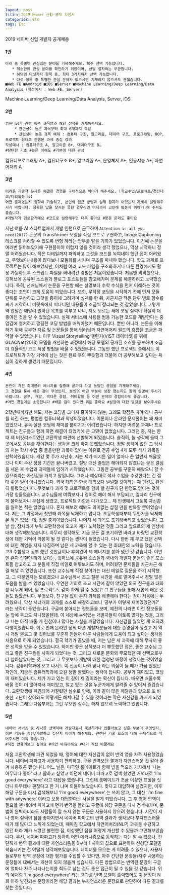 ```yaml
---
layout: post
title: 2019 Naver 신입 공채 지원서
categories: Etc
tags: Etc
---
```

2019 네이버 신입 개발자 공개채용

#### 1번

```
아래 중 특별히 관심있는 분야를 기재해주세요. 복수 선택 가능합니다.
   * 최소한의 관심 분야를 확인하기 위함이며, 선발 절차와는 무관합니다.
   * 하단의 다섯가지 항목 중, 최대 3가지까지 선택 가능합니다.
   * 다섯 항목 중 특별한 관심 분야가 없으시면 기재하지 않으셔도 괜찮습니다.
■Web FE ■Android ■iOS ■Server ■Machine Learning/Deep Learning/Data Analysis (작성예시 : Web FE, Server)
```

Machine Learning/Deep Learning/Data Analysis, Server,  iOS

#### 2번

```
컴퓨터공학 관련 이수 과목명과 해당 성적을 기재해주세요.
	* 관련성이 높은 과목부터 최대 6개까지 작성
	* 관련성이 높은 과목 예제 : 컴퓨터 구조, 알고리즘, 데이터 구조, 프로그래밍, OOP, 프로젝트 형태로 진행된 과제 중심 강의
작성예시 : 컴퓨터구조 A, 알고리즘 B+, 데이터구조 B…
#탄탄한 기초 #높은 이해도 #기본에 대한 관심
```

컴퓨터프로그래밍 A+, 컴퓨터구조 B+, 알고리즘 A+, 운영체제 A+, 인공지능 A+, 자연어처리 A

#### 3번

```
어려운 기술적 문제를 해결한 경험을 구체적으로 이야기 해주세요. (학교수업/프로젝트/경진대회/대외활동 등)
어떤 문제였는지 정확히 기술하고, 본인의 접근 방법과 실제 결과가 어땠는지 자세히 설명해주시기 바랍니다. 정확한 답을 찾지는 못한 경우라면 어디까지 고민해 봤는지 이야기 해 주셔도 좋습니다.
#개발자가 검토할거예요 #코드로 설명해주면 더욱 좋아요 #못푼 문제도 좋아요
```

지난 여름 AI 스타트업에서 개발 인턴으로 근무하며 `Attention is all you need(2017)` 논문의 Transformer 모델을 직접 코드로 구현하고, Image Captioning 테스크를 처리할 수 있도록 변형 하라는 업무를 맡을 기회가 있었습니다. 이전에 논문을 여러번 읽어보았기에 구현쯤이야 어렵지 않을 것이라 생각 했었으나, 막상 시작하니 정말 어려웠습니다. 작은 디테일까지 파악하고 그것을 코드를 녹여내야 했던 점이 어려웠고, 무엇보다 내용이 많다보니 모듈화를 시키며 구조를 짜내야 했습니다. 학교 과제로 프로젝트는 많이 해보았지만, 이처럼 여러 코드 파일을 구조화하거나 다른 환경에서도 활용 가능하도록 스크립트 파일을 써내려간 경험은 처음이었습니다. 처음엔 막막했으나, 깃허브에 공유된 소스들과 블로그 포스트들을 참고해가며 문제를 해결하려고 노력했습니다. 특히, 선배님께서 논문을 구현할 때는 설명보다 수학 수식을 먼저 이해하는 것이 좋다는 조언이 크게 도움이 되었습니다. 또한, 무작정 코딩을 시작하기 전에 먼저 모듈 단위를 구상하고 그것을 종이에 그려가며 설계를 한 뒤, 차근차근 작은 단위 별로 함수를 짜기 시작하니 머릿속에서 떠다니던 내용들이 조금씩 정리되는 것 같았습니다. 그렇게 약 한달간 매달려 원하던 목표를 이루고 나니, 저도 모르는 새에 코딩 실력이 확실히 더 좋아진 것을 알 수 있었습니다. 실제 서비스에 사용될 범용 가능한 코드를 개발한다는 중압감에 철저하고 깔끔한 코딩 방법을 배워야했기 때문입니다. 뿐만 아니라, 논문을 이해하기 위해 공부한 자료 및 논문들을 통해 딥러닝과 자연어처리 필드의 흐름을 조금은 파악할 수 있었습니다. 이후 Visual Storytelling 챌린지(VIST 데이터셋)를 위해 GLACNet(2018) 모델을 개선하는 과정에서 해당 모델의 공개된 소스를 공부하며 조금 더 효율적인 코드 작성 방법을 배울 수 있었습니다. 그동안 했던 프로젝트 중에서도 이 프로젝트가 가장 기억에 남는 것은 완료 후의 뿌듯함과 더불어 더 공부해보고 싶다는 욕심이 강하게 생겼기 때문입니다.

#### 4번

```
본인이 가진 최대한의 에너지를 집중해 끝까지 파고 들었던 경험을 기재해주세요.
그 경험을 통해 배운 점이 무엇인지, 본인의 어떤 부분이 성장 했는지도 함께 설명해 주시기 바랍니다. 공부, 개발, 색다른 경험, 취미활동 등 어떤 분야의 경험이라도 좋습니다.
#어떤 경험이든 소중합니다 #배운 점이 있다면 뭐든 좋아요 #성장에 대한 열정을 보여주세요
```

2학년때까지만 해도, 저는 코딩을 그다지 좋아하지 않는, 그래도 학점은 따야 하니 공부를 하긴 하는, 평범한 컴퓨터학과 학생이었습니다. 이론이나 온라인 문제풀이는 꽤 재미있었으나, 유독 실전 코딩에 재미를 붙이기가 어려웠습니다. 하지만 어려운 과제나 프로젝트는 친구들과 함께 하면 해결이 되었기에 큰 고민이 없었습니다. 그러던 중, 저는 한 때 제 버킷리스트였던 교환학생 파견에 선발되게 되었습니다. 솔직히, 놀 생각에 들떠 그 곳에서도 공부를 해야한다는 생각을 크게 하지 못했었습니다. 정말 생각이 없던 그 당시의 저는 학사 수업 중 들을만한 과목이 없다는 이유로 전공 수업 4개 모두 석사 과목을 선택하였습니다. 개강 몇 주가 지난후, 저는 제가 저지른 일이 얼마나 큰 일인지 깨달았으나 이미 수강 정정 기간은 끝나버렸고, 절망 대신 졸업은 해야되지 않겠냐는 굳은 결심을 세운 후 수업과 과제들에 임하기 시작했습니다. 그동안 공부를 꾸준히 해왔으니 할 수 있으리라는 자신감을 가지고 말입니다. 그러나 예상대로 석사 수업을 수강한다는 건 절대 쉬운 일이 아니었습니다. 외국 대학은 한국 대학보다 널널할 것이라는 제 편견도 완전히 틀렸었습니다. 무엇보다 과제 및 프로젝트를 함께 할 친구가 단 한명도 없다는 것이 가장 힘들었습니다. 교수님들께 여쭤보자니 영어로 해야 해서 부담되고, 옆자리 친구에게 물어보자니 무섭게 생겼고, 프로젝트 기한은 다가오고… 제 인생에서 그토록 자신감을 잃어본 적은 없었습니다. 혼자 해보려 해봐도 의미없는 삽질 만을 반복할 뿐이었습니다. 저는 그 과정에서 첫번째 과목을 낙제하고 맙니다. 초등학생때부터 무언가를 낙제해본 적은 없었는데, 정말 충격이었습니다. 나머지 세 과목도 포기해버리고 싶었습니다. 그날 밤, 잠자리에 누워 교환학생에 오고자 제가 노력했던 것들 그리고 앞으로의 제 인생에 대해 생각해보았습니다. 아무리 생각해도, 지금 모든 걸 포기하면 바라고 바랐던 교환학생에 대한 기억이 악몽이 될 것 같다는 생각이 들었습니다. 다시 한번 제 무모 했던 선택에 대한 책임을 지자 다짐하며 남은 세 과목에 할 수 있는 한 최대한의 노력을 했습니다. 고3 수험생때 공부 했던 것만큼이나 후회없이 제 에너지를 쏟아 냈던 것 같습니다. 이번엔 혼자 삽질만 하기 보다는, 깃허브에 공유된 소스들과 국내외 개발자 분들의 좋은 포스트들 참고하고 그 분들께 직접 메일로 여쭤보기도 하며, 어려웠던 문제들을 차근차근 해결 해낼 수 있었습니다. 또한 교수님께 직접 찾아가는 대신 메일로 질문을 하기 시작했고, 그 때문인지는 모르겠으나 교수님께서 조교 질문 시간을 새로 열어주셔서 정말 많은 도움을 받을 수 있었습니다. 우연한 기회로 조교 시간에 같이 앉았던 외국 친구들과 대화를 나누게 되어, 팀 프로젝트도 같이 하게 될 수 있었고 그 친구들을 통해 새롭게 배운 것들도 많았습니다. 무엇보다, 친구들 없이 혼자 과제를 해결해야 한다는 점이 처음에는 두려웠으나, 막상 서너개의 과제를 스스로 해결하고보니 ‘공부가 이렇게 재미있었던가?’ 라는 생각이 들었습니다. 구글에 쏟아지는 정보들을 보며, 예전의 나라면 이런 정보들을 눈 앞에 두고도 지나쳤을텐데. 이 세상에 능력있는 개발자들이 이토록 많다는 것을, 그리고 나는 아직 배울 게 한참이나 많다는 사실을 깨달았습니다. 자신감을 잃었던 게 오히려 다행이었습니다. 이로 인해 온라인 상의 다른 개발자분들에 대한 존경심이 생겼고 저 역시 개발 블로그 및 깃허브를 꾸준히 만들어 다른 사람들에게 도움이 되고 싶다는 생각을 처음으로 하게 되었습니다. 결국 학기가 끝났을 때, 저는 남은 세 과목에 대해 무사히 좋은 성적을 받을 수 있었습니다. 하지만 좋은 성적보다 더 뿌듯했던 점은, 좋은 교수님 그리고 좋은 친구들을 사귀게 되었다는 것, 그리고 새로운 문화와 무모했던 제 선택으로부터 살아남았다는 것, 그리고 그 무엇보다 개발에 대한 엄청난 애정이 생겼다는 것이었습니다. 컴퓨터학과에 오고 나서도 이 전공이 나와 맞나 라는 의심이 들 때가 가끔 있었던 저인데, 지금은 컴퓨터학과에 오길 정말 잘했다는 생각이 듭니다. 공부가 재미있고, 코딩이 재미있습니다. 제가 가고 있는 이 길이 제 길이라는 확신이 듭니다. 배우면 배울수록 배울 것이 더 많아져서 재미있고, 알고 있는 것을 누군가에게 알려줄 수 있어서 즐겁습니다. 교환학생에 파견되어 저질렀던 실수로 인해, 이와 같이 많은 깨달음과 앞으로 또 비슷한 고난이 찾아와도 어떻게든 해쳐나갈 수 있을 것이라는 작은 자신감을 가지게 되었습니다. 그래도 다음부터는 그런 무모한 실수는 하지 않으려 노력하고 있습니다.

#### 5번

```
네이버 서비스 중 하나를 선택하여 개발자로서 개선하거나 만들어보고 싶은 부분이 무엇인지,어떤 기능을 개선/개발하고 싶은지 이야기 해주세요. 관련된 기술 요소에 대해 구체적으로 적어주시면 더욱 좋습니다.
#직접 만들어보고 싶어요 #이건 바꿔야해요 #내가 직접 바꿀래요
```

처음 교환학생에 파견 되었을 때, 영어에 대한 자신감이 없어 번역 앱을 자주 사용했었습니다. 네이버 파파고가 사용하기 편리하고, 구글 번역보단 결과가 자연스러운 것 같아 즐겨 사용하곤 했습니다. 어느 날은, 미국인 룸메이트가 함께 밥을 먹으러 가자해서 ‘나는 아무데나 좋아’ 라고 말하고 싶었고 이전에 네이버 파파고로 검색 했었던 기억대로 ‘I’m good everywhere’ 라고 대답을 했습니다. 그런데 룸메이트가 조금 이상한 표정을 짓더니 아무데나 괜찮다고 한 거 냐며 되물어보았습니다. 맞다고 대답하며 넘겼지만, 이후 해당 구문을 다시 검색해보니 ‘I’m good everywhere’ 는 쓰지 않고, 그 대신 ‘I’m fine with anywhere’ 이라고 보통 대답한다는 사실을 알게 되었습니다. 그 후 영어 번역이 필요할 땐 네이버 파파고에 먼저 번역을 돌리고 구글에 해당 구문을 다시 검색해가며, 문법이 완벽하더라도 사람들이 잘 쓰지 않는 구문은 사용하지 않으려 했습니다. 시간이 지나 영어 실력이 점점 좋아지면서 네이버 파파고의 번역 결과가 생각보다 부자연스러울 때가 꽤 많다고 느끼게 되었는데, 때마침 학교에서 자연어처리(NLP) 과목을 수강하고 있던 터라 제가 느꼈던 불편한 점, 이상했던 점을 어떻게 개선할 수 있을까 고민해보았습니다. 우선, 네이버 파파고가 정확히 어떤 메커니즘으로 동작하는 지는 알 수 없으나, 간단하게 번역 결과에 대한 자연스러움을 0부터 1 사이의 값으로 표현하여 신경망 모델을 학습시키는 건 어떨까 생각해보았습니다. 데이터를 모으는 게 어려울 수 있으나, 사용자들로부터 번역 문장에 대한 평가를 수집할 수 있다면, 아주 간단한 문장들/자주 사용하는 문장들에 대해서는 개선이 되지 않을까 싶습니다. 다른 방법으로는 번역된 문장이 구글에 얼마나 자주 나타나는지를 척도로 삼는 것도 좋은 접근이 될 수 있을 것 같습니다. 위의 예처럼 ‘I’m good everywhere’ 라는 결과를 번역 모델이 출력했어도 이 문장이 N회 이하 발견되는 문장이라면 해당 결과는 부자연스러운 문장으로 판단하여 다른 결과를 찾는 것입니다.


